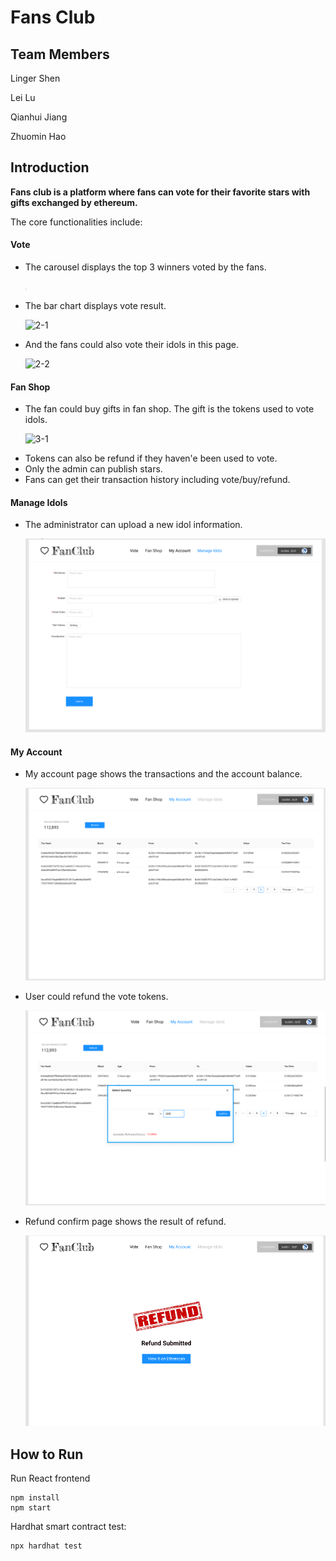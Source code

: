# Fans Club


## Team Members
Linger Shen

Lei Lu

Qianhui Jiang

Zhuomin Hao

## Introduction
**Fans club is a platform where fans can vote for their favorite stars with gifts exchanged by ethereum.**

The core functionalities include:

#### Vote

- The carousel displays the top 3 winners voted by the fans.

  <img src="wireframe/1-1.jpg" style="zoom:10%;" />

- The bar chart displays vote result. 

  ![2-1](wireframe/2-1.jpg)

- And the fans could also vote their idols in this page.

  ![2-2](wireframe/2-2.jpg)

#### Fan Shop

- The fan could buy gifts in fan shop. The gift is the tokens used to vote idols.

  ![3-1](wireframe/3-1.jpg)

<!--Original Content below:-->

- Tokens can also be refund if they haven'e been used to vote.
- Only the admin can publish stars.
- Fans can get their transaction history including vote/buy/refund.

#### Manage Idols

- The administrator can upload a new idol information.

  ![4-1](wireframe/4-1.png)

#### My Account

- My account page shows the transactions and the account balance.

  ![5-1](wireframe/5-1.png)

- User could refund the vote tokens.

  ![5-2](wireframe/5-2.png)

- Refund confirm page shows the result of refund.

  ![5-3](wireframe/5-3.png)

## How to Run 

Run React frontend

```shell
npm install
npm start
```
Hardhat smart contract test:
```shell
npx hardhat test
```
